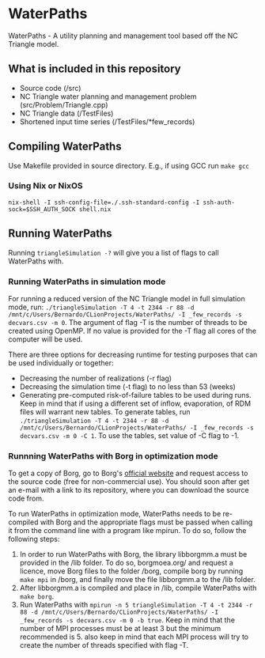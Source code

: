 # WaterPaths
WaterPaths - A utility planning and management tool based off the NC Triangle model.

## What is included in this repository
- Source code (/src)
- NC Triangle water planning and management problem (src/Problem/Triangle.cpp)
- NC Triangle data (/TestFiles)
- Shortened input time series (/TestFiles/*few_records)

## Compiling WaterPaths
Use Makefile provided in source directory. E.g., if using GCC run `make gcc`

### Using Nix or NixOS

```
nix-shell -I ssh-config-file=./.ssh-standard-config -I ssh-auth-sock=$SSH_AUTH_SOCK shell.nix
```

## Running WaterPaths
Running `triangleSimulation -?` will give you a list of flags to call WaterPaths with.

### Running WaterPaths in simulation mode
For running a reduced version of the NC Triangle model in full simulation mode, run:
`./triangleSimulation -T 4 -t 2344 -r 88 -d /mnt/c/Users/Bernardo/CLionProjects/WaterPaths/ -I _few_records -s decvars.csv -m 0`.
The argument of flag -T is the number of threads to be created using OpenMP. If no value is provided for the -T flag all cores of the computer will be used.

There are three options for decreasing runtime for testing purposes that can be used individually or together:
- Decreasing the number of realizations (-r flag)
- Decreasing the simulation time (-t flag) to no less than 53 (weeks)
- Generating pre-computed risk-of-failure tables to be used during runs. Keep in mind that if using a different set of inflow, evaporation, of RDM files will warrant new tables. To generate tables, run `./triangleSimulation -T 4 -t 2344 -r 88 -d /mnt/c/Users/Bernardo/CLionProjects/WaterPaths/ -I _few_records -s decvars.csv -m 0 -C 1`. To use the tables, set value of -C flag to -1.

### Runnning WaterPaths with Borg in optimization mode
To get a copy of Borg, go to Borg's [official website](http://borgmoea.org/) and request access to the source  code (free for non-commercial use). You should soon after get an e-mail with a link to its repository, where you can download the source code from.

To run WaterPaths in optimization mode, WaterPaths needs to be re-compiled with Borg and the appropriate flags must be passed when calling it from the command line with a program like mpirun. To do so, follow the following steps:
1. In order to run WaterPaths with Borg, the library libborgmm.a must be provided in the /lib folder. To do so, borgmoea.org/ and request a licence, move Borg files to the folder /borg, compile borg by running `make mpi` in /borg, and finally move the file libborgmm.a to the /lib folder.
2. After libborgmm.a is compiled and place in /lib, compile WaterPaths with `make borg`.
3. Run WaterPaths with `mpirun -n 5 triangleSimulation -T 4 -t 2344 -r 88 -d /mnt/c/Users/Bernardo/CLionProjects/WaterPaths/ -I _few_records -s decvars.csv -m 0 -b true`. Keep in mind that the number of MPI processes must be at least 3 but the minimum recommended is 5. also keep in mind that each MPI process will try to create the number of threads specified with flag -T.
